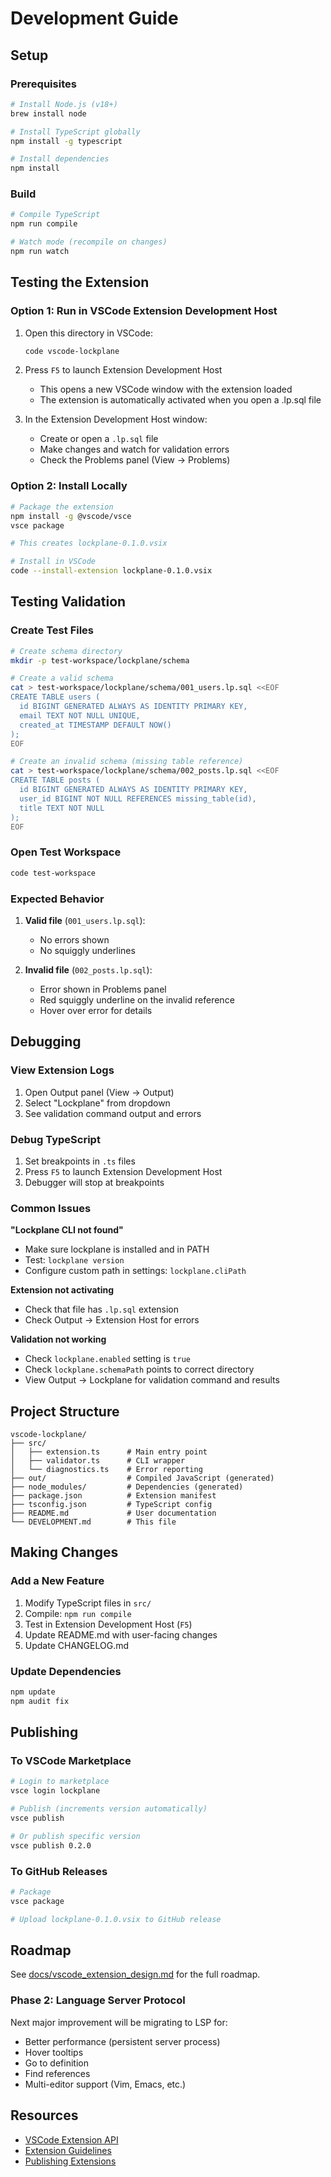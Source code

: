 # Development Guide

## Setup

### Prerequisites

```bash
# Install Node.js (v18+)
brew install node

# Install TypeScript globally
npm install -g typescript

# Install dependencies
npm install
```

### Build

```bash
# Compile TypeScript
npm run compile

# Watch mode (recompile on changes)
npm run watch
```

## Testing the Extension

### Option 1: Run in VSCode Extension Development Host

1. Open this directory in VSCode:
   ```bash
   code vscode-lockplane
   ```

2. Press `F5` to launch Extension Development Host
   - This opens a new VSCode window with the extension loaded
   - The extension is automatically activated when you open a .lp.sql file

3. In the Extension Development Host window:
   - Create or open a `.lp.sql` file
   - Make changes and watch for validation errors
   - Check the Problems panel (View → Problems)

### Option 2: Install Locally

```bash
# Package the extension
npm install -g @vscode/vsce
vsce package

# This creates lockplane-0.1.0.vsix

# Install in VSCode
code --install-extension lockplane-0.1.0.vsix
```

## Testing Validation

### Create Test Files

```bash
# Create schema directory
mkdir -p test-workspace/lockplane/schema

# Create a valid schema
cat > test-workspace/lockplane/schema/001_users.lp.sql <<EOF
CREATE TABLE users (
  id BIGINT GENERATED ALWAYS AS IDENTITY PRIMARY KEY,
  email TEXT NOT NULL UNIQUE,
  created_at TIMESTAMP DEFAULT NOW()
);
EOF

# Create an invalid schema (missing table reference)
cat > test-workspace/lockplane/schema/002_posts.lp.sql <<EOF
CREATE TABLE posts (
  id BIGINT GENERATED ALWAYS AS IDENTITY PRIMARY KEY,
  user_id BIGINT NOT NULL REFERENCES missing_table(id),
  title TEXT NOT NULL
);
EOF
```

### Open Test Workspace

```bash
code test-workspace
```

### Expected Behavior

1. **Valid file** (`001_users.lp.sql`):
   - No errors shown
   - No squiggly underlines

2. **Invalid file** (`002_posts.lp.sql`):
   - Error shown in Problems panel
   - Red squiggly underline on the invalid reference
   - Hover over error for details

## Debugging

### View Extension Logs

1. Open Output panel (View → Output)
2. Select "Lockplane" from dropdown
3. See validation command output and errors

### Debug TypeScript

1. Set breakpoints in `.ts` files
2. Press `F5` to launch Extension Development Host
3. Debugger will stop at breakpoints

### Common Issues

**"Lockplane CLI not found"**
- Make sure lockplane is installed and in PATH
- Test: `lockplane version`
- Configure custom path in settings: `lockplane.cliPath`

**Extension not activating**
- Check that file has `.lp.sql` extension
- Check Output → Extension Host for errors

**Validation not working**
- Check `lockplane.enabled` setting is `true`
- Check `lockplane.schemaPath` points to correct directory
- View Output → Lockplane for validation command and results

## Project Structure

```
vscode-lockplane/
├── src/
│   ├── extension.ts      # Main entry point
│   ├── validator.ts      # CLI wrapper
│   └── diagnostics.ts    # Error reporting
├── out/                  # Compiled JavaScript (generated)
├── node_modules/         # Dependencies (generated)
├── package.json          # Extension manifest
├── tsconfig.json         # TypeScript config
├── README.md             # User documentation
└── DEVELOPMENT.md        # This file
```

## Making Changes

### Add a New Feature

1. Modify TypeScript files in `src/`
2. Compile: `npm run compile`
3. Test in Extension Development Host (`F5`)
4. Update README.md with user-facing changes
5. Update CHANGELOG.md

### Update Dependencies

```bash
npm update
npm audit fix
```

## Publishing

### To VSCode Marketplace

```bash
# Login to marketplace
vsce login lockplane

# Publish (increments version automatically)
vsce publish

# Or publish specific version
vsce publish 0.2.0
```

### To GitHub Releases

```bash
# Package
vsce package

# Upload lockplane-0.1.0.vsix to GitHub release
```

## Roadmap

See [docs/vscode_extension_design.md](../docs/vscode_extension_design.md) for the full roadmap.

### Phase 2: Language Server Protocol

Next major improvement will be migrating to LSP for:
- Better performance (persistent server process)
- Hover tooltips
- Go to definition
- Find references
- Multi-editor support (Vim, Emacs, etc.)

## Resources

- [VSCode Extension API](https://code.visualstudio.com/api)
- [Extension Guidelines](https://code.visualstudio.com/api/references/extension-guidelines)
- [Publishing Extensions](https://code.visualstudio.com/api/working-with-extensions/publishing-extension)

